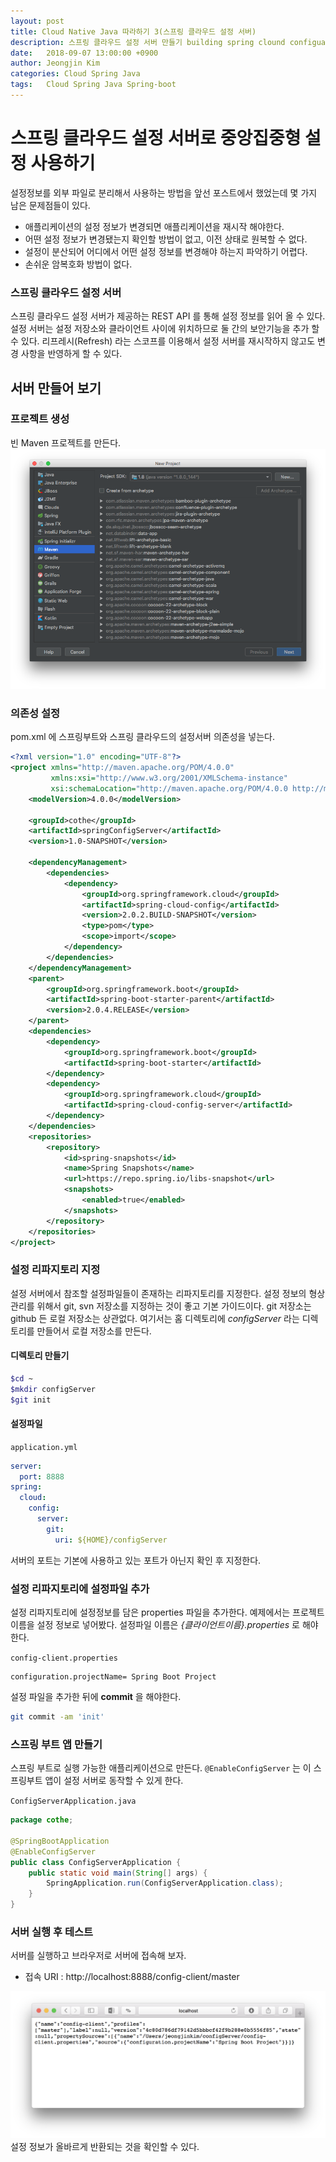 ```yaml
---
layout: post
title: Cloud Native Java 따라하기 3(스프링 클라우드 설정 서버)
description: 스프링 클라우드 설정 서버 만들기 building spring clound configuation server
date:   2018-09-07 13:00:00 +0900
author: Jeongjin Kim
categories: Cloud Spring Java
tags:	Cloud Spring Java Spring-boot
---
```


# 스프링 클라우드 설정 서버로 중앙집중형 설정 사용하기

설정정보를 외부 파일로 분리해서 사용하는 방법을 앞선 포스트에서 했었는데 몇 가지 남은 문제점들이 있다.

* 애플리케이션의 설정 정보가 변경되면 애플리케이션을 재시작 해야한다.
* 어떤 설정 정보가 변경됐는지 확인할 방법이 없고, 이전 상태로 원복할 수 없다.
* 설정이 분산되어 어디에서 어떤 설정 정보를 변경해야 하는지 파악하기 어렵다.
* 손쉬운 암복호화 방법이 없다.

### 스프링 클라우드 설정 서버
스프링 클라우드 설정 서버가 제공하는 REST API 를 통해 설정 정보를 읽어 올 수 있다.
설정 서버는 설정 저장소와 클라이언트 사이에 위치하므로 둘 간의 보안기능을 추가 할 수 있다.
리프레시(Refresh) 라는 스코프를 이용해서 설정 서버를 재시작하지 않고도 변경 사항을 반영하게 할 수 있다.

## 서버 만들어 보기
### 프로젝트 생성
빈 Maven 프로젝트를 만든다.
![](/assets/2018-09-07-cloud-native-java-3/2018-09-07-cloud-native-java-3_102214.png)

### 의존성 설정
pom.xml 에 스프링부트와 스프링 클라우드의 설정서버 의존성을 넣는다.

```xml
<?xml version="1.0" encoding="UTF-8"?>
<project xmlns="http://maven.apache.org/POM/4.0.0"
         xmlns:xsi="http://www.w3.org/2001/XMLSchema-instance"
         xsi:schemaLocation="http://maven.apache.org/POM/4.0.0 http://maven.apache.org/xsd/maven-4.0.0.xsd">
    <modelVersion>4.0.0</modelVersion>

    <groupId>cothe</groupId>
    <artifactId>springConfigServer</artifactId>
    <version>1.0-SNAPSHOT</version>

    <dependencyManagement>
        <dependencies>
            <dependency>
                <groupId>org.springframework.cloud</groupId>
                <artifactId>spring-cloud-config</artifactId>
                <version>2.0.2.BUILD-SNAPSHOT</version>
                <type>pom</type>
                <scope>import</scope>
            </dependency>
        </dependencies>
    </dependencyManagement>
    <parent>
        <groupId>org.springframework.boot</groupId>
        <artifactId>spring-boot-starter-parent</artifactId>
        <version>2.0.4.RELEASE</version>
    </parent>
    <dependencies>
        <dependency>
            <groupId>org.springframework.boot</groupId>
            <artifactId>spring-boot-starter</artifactId>
        </dependency>
        <dependency>
            <groupId>org.springframework.cloud</groupId>
            <artifactId>spring-cloud-config-server</artifactId>
        </dependency>
    </dependencies>
    <repositories>
        <repository>
            <id>spring-snapshots</id>
            <name>Spring Snapshots</name>
            <url>https://repo.spring.io/libs-snapshot</url>
            <snapshots>
                <enabled>true</enabled>
            </snapshots>
        </repository>
    </repositories>
</project>
```


### 설정 리파지토리 지정
설정 서버에서 참조할 설정파일들이 존재하는 리파지토리를 지정한다. 설정 정보의 형상관리를 위해서 git, svn 저장소를 지정하는 것이 좋고 기본 가이드이다. git 저장소는 github 든 로컬 저장소는 상관없다. 여기서는 홈 디렉토리에 _configServer_ 라는 디렉토리를 만들어서 로컬 저장소를 만든다.

#### 디렉토리 만들기
```bash
$cd ~
$mkdir configServer
$git init
```

#### 설정파일
`application.yml`
```yml
server:
  port: 8888
spring:
  cloud:
    config:
      server:
        git:
          uri: ${HOME}/configServer
```

서버의 포트는 기본에 사용하고 있는 포트가 아닌지 확인 후 지정한다.

### 설정 리파지토리에 설정파일 추가
설정 리파지토리에 설정정보를 담은 properties 파일을 추가한다.
예제에서는 프로젝트 이름을 설정 정보로 넣어봤다.
설정파일 이름은 _{클라이언트이름}.properties_ 로 해야한다.

`config-client.properties`

```
configuration.projectName= Spring Boot Project
```

설정 파일을 추가한 뒤에 **commit** 을 해야한다.

```bash
git commit -am 'init'
```

### 스프링 부트 앱 만들기
스프링 부트로 실행 가능한 애플리케이션으로 만든다. `@EnableConfigServer` 는 이 스프링부트 앱이 설정 서버로 동작할 수 있게 한다.

`ConfigServerApplication.java`
```java
package cothe;

@SpringBootApplication
@EnableConfigServer
public class ConfigServerApplication {
    public static void main(String[] args) {
        SpringApplication.run(ConfigServerApplication.class);
    }
}

```

### 서버 실행 후 테스트
서버를 실행하고 브라우저로 서버에 접속해 보자.
* 접속 URI : http://localhost:8888/config-client/master

![](/assets/2018-09-07-cloud-native-java-3/2018-09-07-cloud-native-java-3_104739.png)
설정 정보가 올바르게 반환되는 것을 확인할 수 있다.